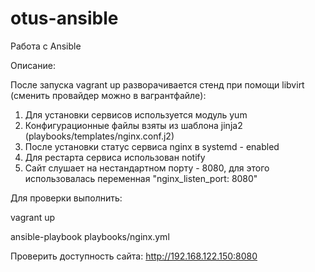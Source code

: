 # otus-ansible
Работа с Ansible

Описание:

После запуска vagrant up разворачивается стенд при помощи libvirt (сменить провайдер можно в вагрантфайле):

1. Для установки сервисов используется модуль yum
2. Конфигурационные файлы взяты из шаблона jinja2 (playbooks/templates/nginx.conf.j2)
3. После установки статус сервиса nginx в systemd - enabled
4. Для рестарта сервиса использован notify
5. Сайт слушает на нестандартном порту - 8080, для этого использовалась переменная "nginx_listen_port: 8080"

Для проверки выполнить:

vagrant up

ansible-playbook playbooks/nginx.yml


Проверить доступность сайта:
http://192.168.122.150:8080

